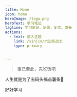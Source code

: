 ```yaml
---
title: Home
icon: home
heroImage: /logo.png
heroText: 学习笔记
tagline: 学习笔记，记录，复盘，成长
actions:
  - text: 进入正题
    link: /sinjin/六边形战士
    type: primary


---
```


> 事已至此，先吃饭吧

人生就是为了去码头搞点薯条:fries:

好好学习
